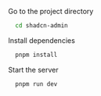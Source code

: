 Go to the project directory

```bash
  cd shadcn-admin
```

Install dependencies

```bash
  pnpm install
```

Start the server

```bash
  pnpm run dev
```
